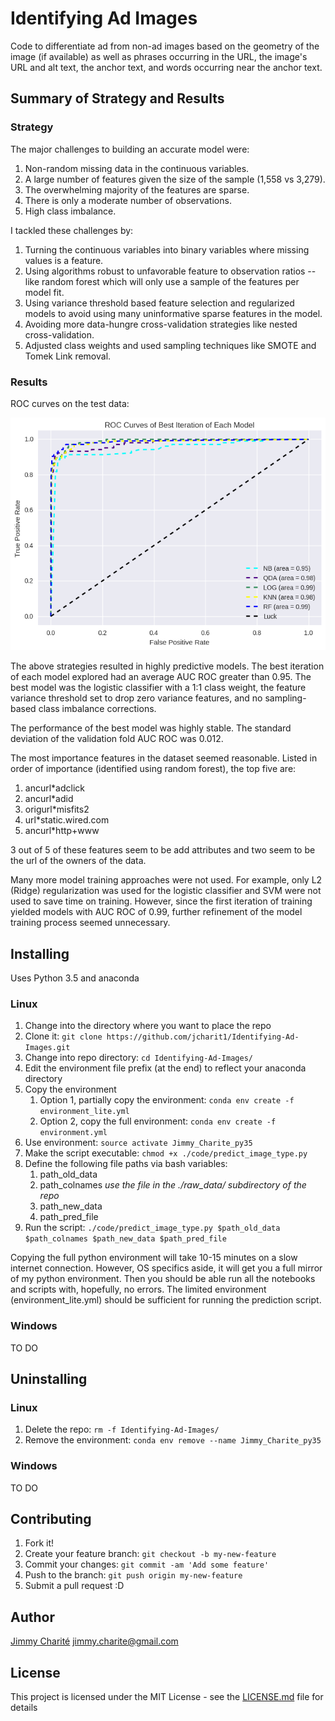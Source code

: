 # Identifying Ad Images
Code to differentiate ad from non-ad images based on the geometry of the image (if available) as well as phrases occurring in the URL, the image's URL and alt text, the anchor text, and words occurring near the anchor text.

## Summary of Strategy and Results

### Strategy

The major challenges to building an accurate model were:  
1. Non-random missing data in the continuous variables.  
2. A large number of features given the size of the sample (1,558 vs 3,279).  
3. The overwhelming majority of the features are sparse.  
4. There is only a moderate number of observations.  
5. High class imbalance.  

I tackled these challenges by:
1. Turning the continuous variables into binary variables where missing values is a feature.
2. Using algorithms robust to unfavorable feature to observation ratios --like random forest which will only use a sample of the features per model fit.
3. Using variance threshold based feature selection and regularized models to avoid using many uninformative sparse features in the model.
4. Avoiding more data-hungre cross-validation strategies like nested cross-validation.
5. Adjusted class weights and used sampling techniques like SMOTE and Tomek Link removal.

### Results

ROC curves on the test data:

![alt text](https://github.com/jcharit1/Identifying-Ad-Images/blob/master/plots/ROC_Best.png "AUC ROC on Test Data of Best Models")

The above strategies resulted in highly predictive models. The best iteration of each model explored had an average AUC ROC greater than 0.95. The best model was the logistic classifier with a 1:1 class weight, the feature variance threshold set to drop zero variance features, and no sampling-based class imbalance corrections. 

The performance of the best model was highly stable. The standard deviation of the validation fold AUC ROC was 0.012. 

The most importance features in the dataset seemed reasonable. Listed in order of importance (identified using random forest), the top five are:
1. ancurl*adclick
2. ancurl*adid
3. origurl*misfits2
4. url*static.wired.com
5. ancurl*http+www

3 out of 5 of these features seem to be add attributes and two seem to be the url of the owners of the data. 

Many more model training approaches were not used. For example, only L2 (Ridge) regularization was used for the logistic classifier and SVM were not used to save time on training. However, since the first iteration of training yielded models with AUC ROC of 0.99, further refinement of the model training process seemed unnecessary.

## Installing

Uses Python 3.5 and anaconda

### Linux 
1. Change into the directory where you want to place the repo
2. Clone it: `git clone https://github.com/jcharit1/Identifying-Ad-Images.git`
3. Change into repo directory: `cd Identifying-Ad-Images/`
4. Edit the environment file prefix (at the end) to reflect your anaconda directory
4. Copy the environment
	1. Option 1, partially copy the environment: `conda env create -f environment_lite.yml`
	2. Option 2, copy the full environment: `conda env create -f environment.yml`
5. Use environment: `source activate Jimmy_Charite_py35`
6. Make the script executable: `chmod +x ./code/predict_image_type.py`
7. Define the following file paths via bash variables:
	1. path_old_data
	2. path_colnames _use the file in the ./raw_data/ subdirectory of the repo_
	3. path_new_data
	4. path_pred_file
8. Run the script: `./code/predict_image_type.py $path_old_data $path_colnames $path_new_data $path_pred_file`

Copying the full python environment will take 10-15 minutes on a slow internet connection. However, OS specifics aside, it will get you a full mirror of my python environment. Then you should be able run all the notebooks and scripts with, hopefully, no errors. The limited environment (environment_lite.yml) should be sufficient for running the prediction script.

### Windows
TO DO

## Uninstalling

### Linux
1. Delete the repo: `rm -f Identifying-Ad-Images/`
2. Remove the environment: `conda env remove --name Jimmy_Charite_py35`

### Windows
TO DO

## Contributing

1. Fork it!
2. Create your feature branch: `git checkout -b my-new-feature`
3. Commit your changes: `git commit -am 'Add some feature'`
4. Push to the branch: `git push origin my-new-feature`
5. Submit a pull request :D

## Author

[Jimmy Charité](https://github.com/jcharit1)
jimmy.charite@gmail.com

## License

This project is licensed under the MIT License - see the [LICENSE.md](https://github.com/jcharit1/Identifying-Ad-Images/blob/master/License.md) file for details
